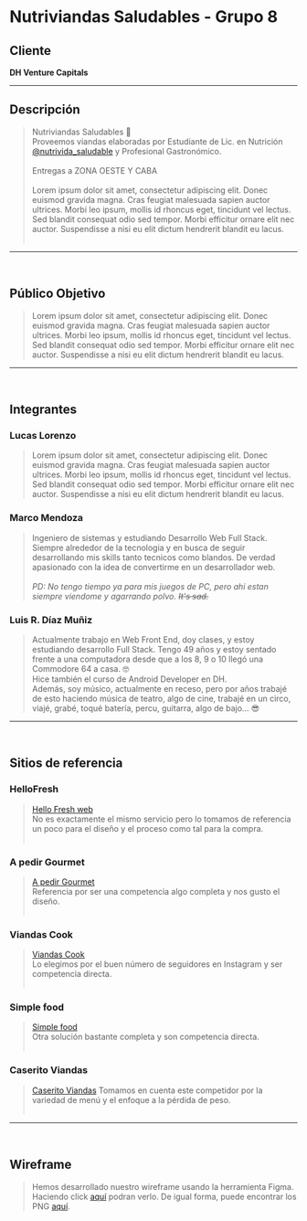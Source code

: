 # Nutriviandas Saludables - Grupo 8

## Cliente
**DH Venture Capitals**

<hr>

## Descripción
>Nutriviandas Saludables 🌿<br>
Proveemos viandas elaboradas por Estudiante de Lic. en Nutrición [@nutrivida_saludable](https://www.instagram.com/nutrivida_saludable "@nutrivida_saludable") y Profesional Gastronómico.<br><br>
Entregas a ZONA OESTE Y CABA <br><br>
Lorem ipsum dolor sit amet, consectetur adipiscing elit. Donec euismod gravida magna. Cras feugiat malesuada sapien auctor ultrices. Morbi leo ipsum, mollis id rhoncus eget, tincidunt vel lectus. Sed blandit consequat odio sed tempor. Morbi efficitur ornare elit nec auctor. Suspendisse a nisi eu elit dictum hendrerit blandit eu lacus. <br><br>
<hr>
<br>

## Público Objetivo
>Lorem ipsum dolor sit amet, consectetur adipiscing elit. Donec euismod gravida magna. Cras feugiat malesuada sapien auctor ultrices. Morbi leo ipsum, mollis id rhoncus eget, tincidunt vel lectus. Sed blandit consequat odio sed tempor. Morbi efficitur ornare elit nec auctor. Suspendisse a nisi eu elit dictum hendrerit blandit eu lacus. 
<hr>
<br>

## Integrantes
### Lucas Lorenzo
> Lorem ipsum dolor sit amet, consectetur adipiscing elit. Donec euismod gravida magna. Cras feugiat malesuada sapien auctor ultrices. Morbi leo ipsum, mollis id rhoncus eget, tincidunt vel lectus. Sed blandit consequat odio sed tempor. Morbi efficitur ornare elit nec auctor. Suspendisse a nisi eu elit dictum hendrerit blandit eu lacus.

### Marco Mendoza
> Ingeniero de sistemas y estudiando Desarrollo Web Full Stack. Siempre alrededor de la tecnologia y en busca de seguir desarrollando mis skills tanto tecnicos como blandos. De verdad apasionado con la idea de convertirme en un desarrollador web.<br><br><i>PD: No tengo tiempo ya para mis juegos de PC, pero ahi estan siempre viendome y agarrando polvo. ~~It's sad.~~</i>

### Luis R. Díaz Muñiz
> Actualmente trabajo en Web Front End, doy clases, y estoy estudiando desarrollo Full Stack. Tengo 49 años y estoy sentado frente a una computadora desde que a los 8, 9 o 10 llegó una Commodore 64 a casa. 🤓 <br>
Hice también el curso de Android Developer en DH.<br>
Además, soy músico, actualmente en receso, pero por años trabajé de esto haciendo música de teatro, algo de cine, trabajé en un circo, viajé, grabé, toqué batería, percu, guitarra, algo de bajo... 😎
<hr>
<br>

## Sitios de referencia

### HelloFresh
>[Hello Fresh web](https://www.hellofresh.com/)<br>
No es exactamente el mismo servicio pero lo tomamos de referencia un poco para el diseño y el proceso como tal para la compra.<br><br>
### A pedir Gourmet
>[A pedir Gourmet](https://www.apedirgourmet.com.ar/)<br>
Referencia por ser una competencia algo completa y nos gusto el diseño.<br><br>
### Viandas Cook
>[Viandas Cook](https://viandascook.com/viandas-veggie/)<br>
Lo elegimos por el buen número de seguidores en Instagram y ser competencia directa.<br><br>
### Simple food
>[Simple food](https://www.simplefood.com.ar/)<br>
Otra solución bastante completa y son competencia directa.<br><br>
### Caserito Viandas
>[Caserito Viandas](https://caseritoviandas.com/41c-Destacados)
Tomamos en cuenta este competidor por la variedad de menú y el enfoque a la pérdida de peso.<br><br>
<hr>
<br>

## Wireframe

> Hemos desarrollado nuestro wireframe usando la herramienta Figma. Haciendo click [aquí](https://www.figma.com/file/EtLLGBqC7CLkrZ5y88Tqc6/Nutrivida?node-id=0%3A1 "Nutrivianda's Wireframe") podran verlo. De igual forma, puede encontrar los PNG [aquí](./wireframes).